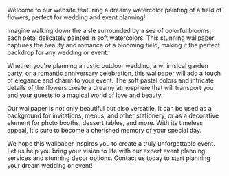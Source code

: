 <!--
Write me content for website with wallpaper "A dreamy watercolor painting of a field of flowers for a wedding or event planning website"
-->

<!--font:Poppins-->

Welcome to our website featuring a dreamy watercolor painting of a field of flowers, perfect for wedding and event planning! 

Imagine walking down the aisle surrounded by a sea of colorful blooms, each petal delicately painted in soft watercolors. This stunning wallpaper captures the beauty and romance of a blooming field, making it the perfect backdrop for any wedding or event.

Whether you're planning a rustic outdoor wedding, a whimsical garden party, or a romantic anniversary celebration, this wallpaper will add a touch of elegance and charm to your event. The soft pastel colors and intricate details of the flowers create a dreamy atmosphere that will transport you and your guests to a magical world of love and beauty.

Our wallpaper is not only beautiful but also versatile. It can be used as a background for invitations, menus, and other stationery, or as a decorative element for photo booths, dessert tables, and more. With its timeless appeal, it's sure to become a cherished memory of your special day.

We hope this wallpaper inspires you to create a truly unforgettable event. Let us help you bring your vision to life with our expert event planning services and stunning decor options. Contact us today to start planning your dream wedding or event!
